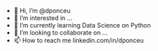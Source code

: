 - 👋 Hi, I’m @dponceu
- 👀 I’m interested in ...
- 🌱 I’m currently learning Data Science on Python
- 💞️ I’m looking to collaborate on ...
- 📫 How to reach me linkedin.com/in/dponceu

<!---
dponceu/dponceu is a ✨ special ✨ repository because its `README.md` (this file) appears on your GitHub profile.
You can click the Preview link to take a look at your changes.
--->
